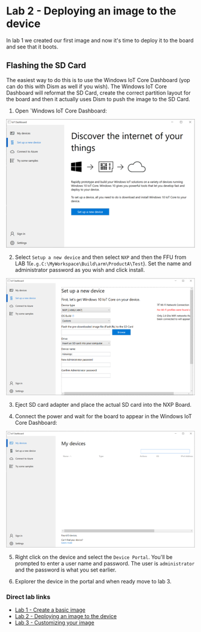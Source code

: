 # Lab 2 - Deploying an image to the device

In lab 1 we created our first image and now it's time to deploy it to the board and see that it boots.

## Flashing the SD Card

The easiest way to do this is to use the Windows IoT Core Dashboard (yop can do this with Dism as well if you wish). The Windows IoT Core Dashboard will reformat the SD Card, create the correct partition layout for the board and then it actually uses Dism to push the image to the SD Card.

1. Open `Windows IoT Core Dashboard:

![Windows IoT Core Dashboard](coredashboard1.png)

2. Select `Setup a new device` and then select `NXP` and then the FFU from LAB 1(`e.g.C:\MyWorkspace\Build\arm\ProductA\Test`). Set the name and administrator password as you wish and click install.

![Setup new device](coredashboard2.png)

3. Eject SD card adapter and place the actual SD card into the NXP Board.

4. Connect the power and wait for the board to appear in the Windows IoT Core Dashboard:

![It lives!](coredashboard3.png)

5. Right click on the device and select the `Device Portal`. You'll be prompted to enter a user name and password. The user is `administrator` and the password is what you set earlier.

6. Explorer the device in the portal and when ready move to lab 3.

### Direct lab links
- [Lab 1 - Create a basic image](https://github.com/TGoodhew/DenverHOL/blob/master/Labs/Lab1.md)
- [Lab 2 - Deploying an image to the device](https://github.com/TGoodhew/DenverHOL/blob/master/Labs/Lab2.md)
- [Lab 3 - Customizing your image](https://github.com/TGoodhew/DenverHOL/blob/master/Labs/Lab3.md)

